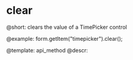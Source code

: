 clear
=============

@short: clears the value of a TimePicker control





@example:
form.getItem("timepicker").clear();


@template: api_method
@descr:


